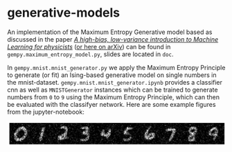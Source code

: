 # generative-models

An implementation of the Maximum Entropy Generative model based as discussed in the paper [*A high-bias, low-variance introduction to Machine Learning for physicists*](https://doi.org/10.1016/j.physrep.2019.03.001) ([or here on arXiv](https://arxiv.org/abs/1803.08823)) can be found in `gempy.maximum_entropy_model.py`, slides are located in `doc`.

In `gempy.mnist.mnist_generator.py` we apply the Maximum Entropy Principle to generate (or fit) an Ising-based generative model on single numbers in the mnist-dataset. `gempy.mnist.mnist_generator.ipynb` provides a classifier cnn as well as `MNISTGenerator` instances which can be trained to generate numbers from `0` to `9` using the Maximum Entropy Principle, which can then be evaluated with the classifyer network. Here are some example figures from the jupyter-notebook:

![alt text](./doc/maxent-generated-figures.png)
